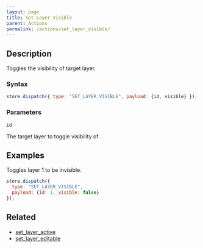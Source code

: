 ```yaml
---
layout: page
title: Set Layer Visible
parent: Actions
permalink: /actions/set_layer_visible/
---
```


## Description

Toggles the visibility of target layer.

### Syntax

```js
store.dispatch({ type: "SET_LAYER_VISIBLE", payload: {id, visible} });
```

### Parameters

`id`

The target layer to toggle visibility of.

## Examples

Toggles layer 1 to be invisible.

```js
store.dispatch({
  type: "SET_LAYER_VISIBLE",
  payload: {id: 1, visible: false}
});
```

## Related

- [set_layer_active](./set_layer_active.md)
- [set_layer_editable](./set_layer_editable.md)
